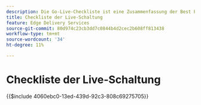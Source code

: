 ```yaml
---
description: Die Go-Live-Checkliste ist eine Zusammenfassung der Best Practices, die beim Start einer Website berücksichtigt werden sollten. Diese Schritte sind im Allgemeinen bewährte Verfahren, haben jedoch einige Aspekte, die speziell für Adobe Experience Manager gelten.
title: Checkliste der Live-Schaltung
feature: Edge Delivery Services
source-git-commit: 80d974c23cb3dd7c0844b4d2cec2b608ff813438
workflow-type: tm+mt
source-wordcount: '34'
ht-degree: 11%

---
```


# Checkliste der Live-Schaltung

{{$include 4060ebc0-13ed-439d-92c3-808c69275705}}
